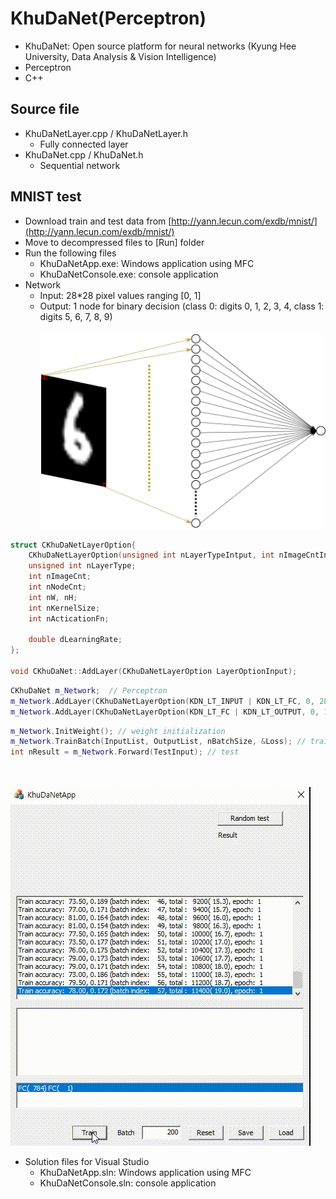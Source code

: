 # KhuDaNet(Perceptron)
* KhuDaNet: Open source platform for neural networks (Kyung Hee University, Data Analysis & Vision Intelligence)
* Perceptron
* C++

## Source file
* KhuDaNetLayer.cpp / KhuDaNetLayer.h
  + Fully connected layer
* KhuDaNet.cpp / KhuDaNet.h
  + Sequential network
  
## MNIST test
* Download train and test data from [http://yann.lecun.com/exdb/mnist/](http://yann.lecun.com/exdb/mnist/)
* Move to decompressed files to [Run] folder
* Run the following files
  + KhuDaNetApp.exe: Windows application using MFC
  + KhuDaNetConsole.exe: console application
* Network
  + Input: 28*28 pixel values ranging [0, 1]
  + Output: 1 node for binary decision (class 0: digits 0, 1, 2, 3, 4, class 1: digits 5, 6, 7, 8, 9)
  <br><br> <img src="Perceptron.png"></img>  
  
``` C++
struct CKhuDaNetLayerOption{
	CKhuDaNetLayerOption(unsigned int nLayerTypeIntput, int nImageCntInput, int nNodeCntIput, int nWidthInput, int nHeightInput, int nKernelSizeInput, int nActicationFnInput, double dLearningRateInput);
	unsigned int nLayerType;
	int nImageCnt;
	int nNodeCnt;
	int nW, nH;
	int nKernelSize;
	int nActicationFn;

	double dLearningRate;
};

void CKhuDaNet::AddLayer(CKhuDaNetLayerOption LayerOptionInput);
``` 

``` C++
CKhuDaNet m_Network;  // Perceptron
m_Network.AddLayer(CKhuDaNetLayerOption(KDN_LT_INPUT | KDN_LT_FC, 0, 28*28, 0, 0, 0, 0, 0.15));
m_Network.AddLayer(CKhuDaNetLayerOption(KDN_LT_FC | KDN_LT_OUTPUT, 0, 1, 0, 0, 0, KDN_AF_SIGMOID, 0.15));
```

``` C++
m_Network.InitWeight(); // weight initialization
m_Network.TrainBatch(InputList, OutputList, nBatchSize, &Loss); // training
int nResult = m_Network.Forward(TestInput); // test
```
<br><br> <img src="KhuDaNet(Perceptron).gif"></img>  

* Solution files for Visual Studio
  + KhuDaNetApp.sln: Windows application using MFC
  + KhuDaNetConsole.sln: console application

